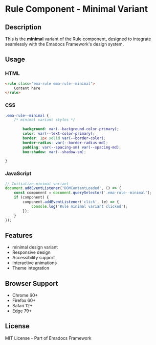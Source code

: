 # Rule Component - Minimal Variant

## Description
This is the **minimal** variant of the Rule component, designed to integrate seamlessly with the Emadocs Framework's design system.

## Usage

### HTML
```html
<rule class="ema-rule ema-rule--minimal">
    Content here
</rule>
```

### CSS
```css
.ema-rule--minimal {
    /* minimal variant styles */
    
        background: var(--background-color-primary);
        color: var(--text-color-primary);
        border: 1px solid var(--border-color);
        border-radius: var(--border-radius-md);
        padding: var(--spacing-sm) var(--spacing-md);
        box-shadow: var(--shadow-sm);
    
}
```

### JavaScript
```javascript
// Initialize minimal variant
document.addEventListener('DOMContentLoaded', () => {
    const component = document.querySelector('.ema-rule--minimal');
    if (component) {
        component.addEventListener('click', (e) => {
            console.log('Rule minimal variant clicked');
        });
    }
});
```

## Features
- minimal design variant
- Responsive design
- Accessibility support
- Interactive animations
- Theme integration

## Browser Support
- Chrome 60+
- Firefox 60+
- Safari 12+
- Edge 79+

## License
MIT License - Part of Emadocs Framework
